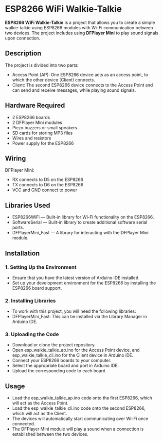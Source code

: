 # ESP8266 WiFi Walkie-Talkie
**ESP8266 WiFi Walkie-Talkie** is a project that allows you to create a simple walkie-talkie using ESP8266 modules with Wi-Fi communication between two devices. The project includes using **DFPlayer Mini** to play sound signals upon connection.

## Description
The project is divided into two parts:

- Access Point (AP): One ESP8266 device acts as an access point, to which the other device (Client) connects.
- Client: The second ESP8266 device connects to the Access Point and can send and receive messages, while playing sound signals.

## Hardware Required
- 2 ESP8266 boards
- 2 DFPlayer Mini modules
- Piezo buzzers or small speakers
- SD cards for storing MP3 files
- Wires and resistors
- Power supply for the ESP8266

## Wiring
DFPlayer Mini:
- RX connects to D5 on the ESP8266
- TX connects to D6 on the ESP8266
- VCC and GND connect to power

## Libraries Used
- ESP8266WiFi — Built-in library for Wi-Fi functionality on the ESP8266.
- SoftwareSerial — Built-in library to create additional software serial ports.
- DFPlayerMini_Fast — A library for interacting with the DFPlayer Mini module.

## Installation
### 1. Setting Up the Environment
- Ensure that you have the latest version of Arduino IDE installed.
- Set up your development environment for the ESP8266 by installing the ESP8266 board support.

### 2. Installing Libraries
- To work with this project, you will need the following libraries:
- DFPlayerMini_Fast: This can be installed via the Library Manager in Arduino IDE.

### 3. Uploading the Code
- Download or clone the project repository.
- Open esp_walkie_talkie_ap.ino for the Access Point device, and esp_walkie_talkie_cli.ino for the Client device in Arduino IDE.
- Connect your ESP8266 boards to your computer.
- Select the appropriate board and port in Arduino IDE.
- Upload the corresponding code to each board.

## Usage
- Load the esp_walkie_talkie_ap.ino code onto the first ESP8266, which will act as the Access Point.
- Load the esp_walkie_talkie_cli.ino code onto the second ESP8266, which will act as the Client.
- The devices will automatically start communicating over Wi-Fi once connected.
- The DFPlayer Mini module will play a sound when a connection is established between the two devices.

